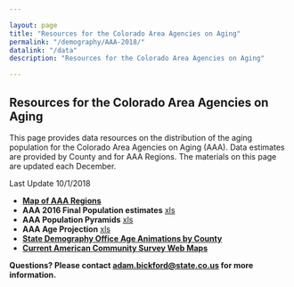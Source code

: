 ```yaml
---

layout: page
title: "Resources for the Colorado Area Agencies on Aging"
permalink: "/demography/AAA-2018/"
datalink: "/data"
description: "Resources for the Colorado Area Agencies on Aging"

---
```


## Resources for the Colorado Area Agencies on Aging

This page provides data resources on the distribution of the aging population for the Colorado Area Agencies on Aging (AAA).  Data estimates are provided by County and for AAA Regions.
The materials on this page are updated each December.   

Last Update 10/1/2018

* **[Map of AAA Regions](https://www.colorado.gov/pacific/sites/default/files/AAA%20Map.pdf)**
* **AAA 2016 Final Population estimates**  [xls](https://drive.google.com/uc?export=download&id=1neJbIrPvzl_sI0nd6XI4FtqWzb0yQlg4)
* **AAA Population Pyramids** [xls](https://drive.google.com/uc?export=download&id=1IS_N7NxTvDJ59kmUpI1Xh112QYUYuNaY)
* **AAA Age Projection** [xls](https://drive.google.com/uc?export=download&id=1a-T0n4OKG0PJ5g0t-Vkh0nbw2_0iBaSX)
* **[State Demography Office Age Animations by County](https://demography.dola.colorado.gov/Age-Animation-Bars/)**
* **[Current American Community Survey Web Maps](https://coloradodemography.github.io/CensusAPI_Map_2016/?lat=39&lng=-104.8&z=9&s=50&v=mhi&sn=jenks&cs=mh1&cl=7)**


**Questions? Please contact [adam.bickford@state.co.us](mailto:adam.bickford@state.co.us) for more information.** 
